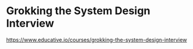 # Grokking the System Design Interview  
  
https://www.educative.io/courses/grokking-the-system-design-interview